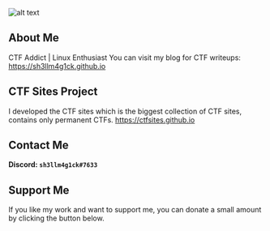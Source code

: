 ![alt text](https://i.imgur.com/Y7VB338.png)

## About Me
CTF Addict | Linux Enthusiast
You can visit my blog for CTF writeups: https://sh3llm4g1ck.github.io

## CTF Sites Project
I developed the CTF sites which is the biggest collection of CTF sites, contains only permanent CTFs.
https://ctfsites.github.io

## Contact Me
**Discord: `sh3llm4g1ck#7633`**

## Support Me
If you like my work and want to support me, you can donate a small amount by clicking the button below.
